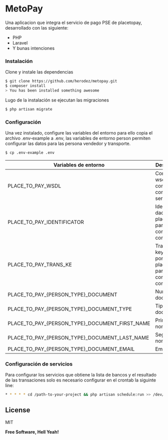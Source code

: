 # MetoPay

Una aplicacion que integra el servicio de pago PSE de placetopay, desarrollado con las siguiente:

  - PHP
  - Laravel
  - Y bunas intenciones
### Instalación
Clone y instale las dependencias

```sh
$ git clone https://github.com/herodez/metopay.git
$ composer install
> You has been installed something awesome
```
Lugo de la instalación se ejecutan las migraciones 
```sh
$ php artisan migrate
```
### Configuración

Una vez instalado, configure las variables del entorno para ello copia el archivo .env-example a .env, las variables
de entorno person permiten configurar las datos para las persona  vendedor y transporte. 

```sh
$ cp .env-example .env
```

| Variables de entorno  | Descripción  |
| ------ | ------ |
| PLACE_TO_PAY_WSDL | Configura el wsdl para la connecion con el SOAP service |
| PLACE_TO_PAY_IDENTIFICATOR | Identificador dado por placetopay para la connecion conexión |
| PLACE_TO_PAY_TRANS_KE | Transaction key dada por placetopay para la connecion conexión |
| PLACE_TO_PAY_{PERSON_TYPE}_DOCUMENT | Numero de documento |
| PLACE_TO_PAY_{PERSON_TYPE}_DOCUMENT_TYPE | Tipo de documento  |
| PLACE_TO_PAY_{PERSON_TYPE}_DOCUMENT_FIRST_NAME | Primer nomber|
| PLACE_TO_PAY_{PERSON_TYPE}_DOCUMENT_LAST_NAME | Segundo nombre|
| PLACE_TO_PAY_{PERSON_TYPE}_DOCUMENT_EMAIL | Email |

### Configuración de servicios 

Para configurar los servicios que obtiene la lista de bancos y el resultado de las transaciones solo es necesario
configurar en el crontab la siguinte line:

```sh
* * * * * cd /path-to-your-project && php artisan schedule:run >> /dev/null 2>&1
```

License
----

MIT


**Free Software, Hell Yeah!**